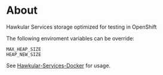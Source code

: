 # About
Hawkular Services storage optimized for testing in OpenShift

The following enviroment variables can be override:
```
MAX_HEAP_SIZE
HEAP_NEW_SIZE
```

See [Hawkular-Services-Docker](https://github.com/Hawkular-QE/hawkular-services-docker/tree/master/openshift) for usage.
